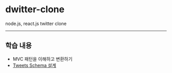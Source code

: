 # dwitter-clone
node.js, react.js twitter clone 

---

## 학습 내용
- MVC 패턴을 이해하고 변환하기
- [Tweets Schema 설계](https://instinctive-gear-848.notion.site/API-Spec-Tweets-a825076f03e145808b87f462009a9275)
